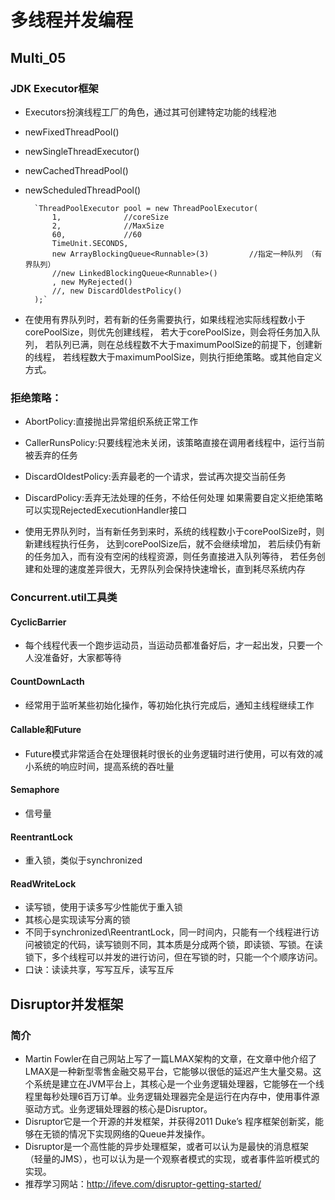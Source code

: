 # 多线程并发编程

## Multi_05
### JDK Executor框架
* Executors扮演线程工厂的角色，通过其可创建特定功能的线程池
* newFixedThreadPool()
* newSingleThreadExecutor()
* newCachedThreadPool()
* newScheduledThreadPool()
	
		`ThreadPoolExecutor pool = new ThreadPoolExecutor(
			1, 				//coreSize
			2, 				//MaxSize
			60, 			//60
			TimeUnit.SECONDS, 
			new ArrayBlockingQueue<Runnable>(3)			//指定一种队列 （有界队列）
			//new LinkedBlockingQueue<Runnable>()
			, new MyRejected()
			//, new DiscardOldestPolicy()
		);`
		
* 在使用有界队列时，若有新的任务需要执行，如果线程池实际线程数小于corePoolSize，则优先创建线程，
若大于corePoolSize，则会将任务加入队列，
若队列已满，则在总线程数不大于maximumPoolSize的前提下，创建新的线程，
若线程数大于maximumPoolSize，则执行拒绝策略。或其他自定义方式。
### 拒绝策略：
* AbortPolicy:直接抛出异常组织系统正常工作
* CallerRunsPolicy:只要线程池未关闭，该策略直接在调用者线程中，运行当前被丢弃的任务
* DiscardOldestPolicy:丢弃最老的一个请求，尝试再次提交当前任务
* DiscardPolicy:丢弃无法处理的任务，不给任何处理
如果需要自定义拒绝策略可以实现RejectedExecutionHandler接口 

* 使用无界队列时，当有新任务到来时，系统的线程数小于corePoolSize时，则新建线程执行任务，
达到corePoolSize后，就不会继续增加，
若后续仍有新的任务加入，而有没有空闲的线程资源，则任务直接进入队列等待，
若任务创建和处理的速度差异很大，无界队列会保持快速增长，直到耗尽系统内存
		 
### Concurrent.util工具类
#### CyclicBarrier
* 每个线程代表一个跑步运动员，当运动员都准备好后，才一起出发，只要一个人没准备好，大家都等待
#### CountDownLacth
* 经常用于监听某些初始化操作，等初始化执行完成后，通知主线程继续工作
#### Callable和Future
* Future模式非常适合在处理很耗时很长的业务逻辑时进行使用，可以有效的减小系统的响应时间，提高系统的吞吐量
#### Semaphore
* 信号量
#### ReentrantLock
* 重入锁，类似于synchronized
#### ReadWriteLock
* 读写锁，使用于读多写少性能优于重入锁
* 其核心是实现读写分离的锁
* 不同于synchronized\ReentrantLock，同一时间内，只能有一个线程进行访问被锁定的代码，读写锁则不同，其本质是分成两个锁，即读锁、写锁。在读锁下，多个线程可以并发的进行访问，但在写锁的时，只能一个个顺序访问。
* 口诀：读读共享，写写互斥，读写互斥

## Disruptor并发框架
### 简介
* Martin Fowler在自己网站上写了一篇LMAX架构的文章，在文章中他介绍了LMAX是一种新型零售金融交易平台，它能够以很低的延迟产生大量交易。这个系统是建立在JVM平台上，其核心是一个业务逻辑处理器，它能够在一个线程里每秒处理6百万订单。业务逻辑处理器完全是运行在内存中，使用事件源驱动方式。业务逻辑处理器的核心是Disruptor。
* Disruptor它是一个开源的并发框架，并获得2011 Duke’s 程序框架创新奖，能够在无锁的情况下实现网络的Queue并发操作。
* Disruptor是一个高性能的异步处理框架，或者可以认为是最快的消息框架（轻量的JMS），也可以认为是一个观察者模式的实现，或者事件监听模式的实现。
* 推荐学习网站：http://ifeve.com/disruptor-getting-started/
 
